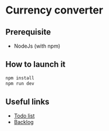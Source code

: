 # Currency converter

## Prerequisite

- NodeJs (with npm)

## How to launch it

```sh
npm install
npm run dev
```

## Useful links

- [Todo list](./todo.md)
- [Backlog](./roadmap.md)
